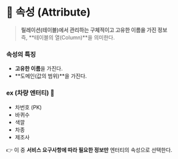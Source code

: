 # 📌 속성 (Attribute)

> **릴레이션(테이블)에서 관리하는 구체적이고 고유한 이름을 가진 정보**  
> 즉, **테이블의 열(Column)**을 의미한다.  

### 속성의 특징
- **고유한 이름**을 가진다.  
- **도메인(값의 범위)**을 가진다.  

### ex (차량 엔터티) 🚗
- 차번호 (PK)  
- 바퀴수  
- 색깔  
- 차종  
- 제조사  

👉 이 중 **서비스 요구사항에 따라 필요한 정보만** 엔터티의 속성으로 선택한다.  
